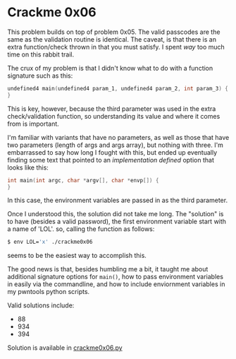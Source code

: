 # Crackme 0x06

This problem builds on top of problem 0x05. The valid passcodes are the same as 
the validation routine is identical. The caveat, is that there is an extra 
function/check thrown in that you must satisfy. I spent *way* too much time on 
this rabbit trail.

The crux of my problem is that I didn't know what to do with a function 
signature such as this:

```c
undefined4 main(undefined4 param_1, undefined4 param_2, int param_3) {
}
```

This is key, however, because the third parameter was used in the extra 
check/validation function, so understanding its value and where it comes from is 
important.

I'm familiar with variants that have no parameters, as well as those that have 
two parameters (length of args and args array), but nothing with three. I'm 
embarrassed to say how long I fought with this, but ended up eventually finding 
some text that pointed to an *implementation defined* option that looks like 
this:

```c
int main(int argc, char *argv[], char *envp[]) {
}
```

In this case, the environment variables are passed in as the third parameter.

Once I understood this, the solution did not take me long. The "solution" is to 
have (besides a valid password), the first environment variable start with a 
name of 'LOL'. so, calling the function as follows:

```bash
$ env LOL='x' ./crackme0x06
```

seems to be the easiest way to accomplish this. 

The good news is that, besides humbling me a bit, it taught me about additional 
signature options for `main()`, how to pass environment variables in easily via 
the commandline, and how to include enviornment variables in my pwntools python 
scripts.

Valid solutions include:

- 88
- 934
- 394

Solution is available in [crackme0x06.py](https://github.com/argodev/study/blob/main/src/ioli/crackme0x06.py)

